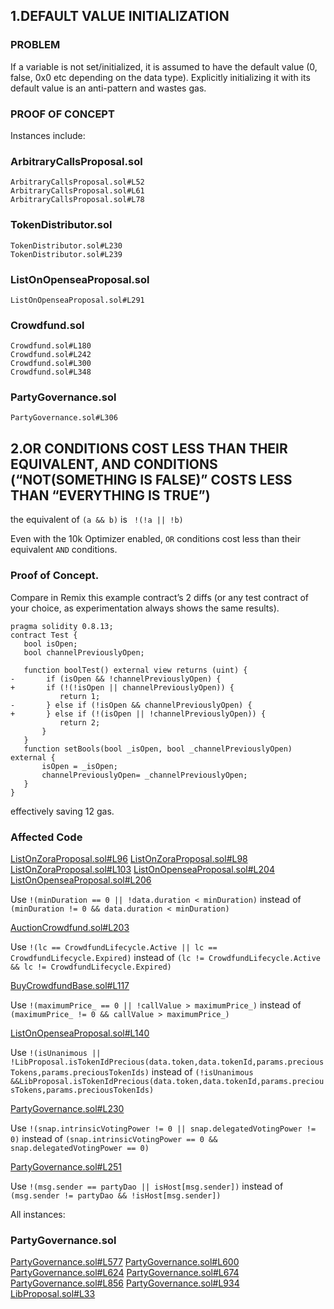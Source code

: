 ## 1.DEFAULT VALUE INITIALIZATION

### PROBLEM
If a variable is not set/initialized, it is assumed to have the default value (0, false, 0x0 etc depending on the data type). Explicitly initializing it with its default value is an anti-pattern and wastes gas.

### PROOF OF CONCEPT
Instances include:

### ArbitraryCallsProposal.sol
```
ArbitraryCallsProposal.sol#L52
ArbitraryCallsProposal.sol#L61
ArbitraryCallsProposal.sol#L78
```
### TokenDistributor.sol
```
TokenDistributor.sol#L230
TokenDistributor.sol#L239
```
### ListOnOpenseaProposal.sol
```
ListOnOpenseaProposal.sol#L291
```
### Crowdfund.sol
```
Crowdfund.sol#L180
Crowdfund.sol#L242
Crowdfund.sol#L300
Crowdfund.sol#L348
```
### PartyGovernance.sol
```
PartyGovernance.sol#L306
```

## 2.OR CONDITIONS COST LESS THAN THEIR EQUIVALENT, AND CONDITIONS (“NOT(SOMETHING IS FALSE)” COSTS LESS THAN “EVERYTHING IS TRUE”)
the equivalent of `(a && b)` is ` !(!a || !b)`

Even with the 10k Optimizer enabled, `OR` conditions cost less than their equivalent `AND` conditions.

### Proof of Concept.
Compare in Remix this example contract’s 2 diffs (or any test contract of your choice, as experimentation always shows the same results).
```
pragma solidity 0.8.13;
contract Test {
   bool isOpen;
   bool channelPreviouslyOpen;

   function boolTest() external view returns (uint) {
-       if (isOpen && !channelPreviouslyOpen) {
+       if (!(!isOpen || channelPreviouslyOpen)) {
           return 1;
-       } else if (!isOpen && channelPreviouslyOpen) {
+       } else if (!(isOpen || !channelPreviouslyOpen)) {
           return 2;
       }
   }
   function setBools(bool _isOpen, bool _channelPreviouslyOpen) external {
       isOpen = _isOpen;
       channelPreviouslyOpen= _channelPreviouslyOpen;
   }
}
```
effectively saving 12 gas.

### Affected Code

[ListOnZoraProposal.sol#L96](https://github.com/PartyDAO/party-contracts-c4/blob/main/contracts/proposals/ListOnZoraProposal.sol#L96)
[ListOnZoraProposal.sol#L98](https://github.com/PartyDAO/party-contracts-c4/blob/main/contracts/proposals/ListOnZoraProposal.sol#L98)
[ListOnZoraProposal.sol#L103](https://github.com/PartyDAO/party-contracts-c4/blob/main/contracts/proposals/ListOnZoraProposal.sol#L103)
[ListOnOpenseaProposal.sol#L204](https://github.com/PartyDAO/party-contracts-c4/blob/main/contracts/proposals/ListOnOpenseaProposal.sol#L204)
[ListOnOpenseaProposal.sol#L206](https://github.com/PartyDAO/party-contracts-c4/blob/main/contracts/proposals/ListOnOpenseaProposal.sol#L206)

Use `!(minDuration == 0 || !data.duration < minDuration)` instead of `(minDuration != 0 && data.duration < minDuration)`

[AuctionCrowdfund.sol#L203](https://github.com/PartyDAO/party-contracts-c4/blob/main/contracts/crowdfund/AuctionCrowdfund.sol#L203)

Use `!(lc == CrowdfundLifecycle.Active || lc == CrowdfundLifecycle.Expired)` instead of `(lc != CrowdfundLifecycle.Active && lc != CrowdfundLifecycle.Expired)`

[BuyCrowdfundBase.sol#L117](https://github.com/PartyDAO/party-contracts-c4/blob/main/contracts/crowdfund/BuyCrowdfundBase.sol#L117)

Use `!(maximumPrice_ == 0 || !callValue > maximumPrice_)` instead of  `(maximumPrice_ != 0 && callValue > maximumPrice_)` 

[ListOnOpenseaProposal.sol#L140](https://github.com/PartyDAO/party-contracts-c4/blob/main/contracts/proposals/ListOnOpenseaProposal.sol#L140)

Use `!(isUnanimous || !LibProposal.isTokenIdPrecious(data.token,data.tokenId,params.preciousTokens,params.preciousTokenIds)` instead of `(!isUnanimous &&LibProposal.isTokenIdPrecious(data.token,data.tokenId,params.preciousTokens,params.preciousTokenIds)`

[PartyGovernance.sol#L230](https://github.com/PartyDAO/party-contracts-c4/blob/main/contracts/party/PartyGovernance.sol#L230)

Use `!(snap.intrinsicVotingPower != 0 || snap.delegatedVotingPower != 0)` instead of `(snap.intrinsicVotingPower == 0 && snap.delegatedVotingPower == 0)`

[PartyGovernance.sol#L251](https://github.com/PartyDAO/party-contracts-c4/blob/main/contracts/party/PartyGovernance.sol#L251)

Use `!(msg.sender == partyDao || isHost[msg.sender])` instead of `(msg.sender != partyDao && !isHost[msg.sender])`

[]()

All instances:
### PartyGovernance.sol
[PartyGovernance.sol#L577](https://github.com/PartyDAO/party-contracts-c4/blob/main/contracts/party/PartyGovernance.sol#L577)
[PartyGovernance.sol#L600](https://github.com/PartyDAO/party-contracts-c4/blob/main/contracts/party/PartyGovernance.sol#L600)
[PartyGovernance.sol#L624](https://github.com/PartyDAO/party-contracts-c4/blob/main/contracts/party/PartyGovernance.sol#L624)
[PartyGovernance.sol#L674](https://github.com/PartyDAO/party-contracts-c4/blob/main/contracts/party/PartyGovernance.sol#L674)
[PartyGovernance.sol#L856](https://github.com/PartyDAO/party-contracts-c4/blob/main/contracts/party/PartyGovernance.sol#L856)
[PartyGovernance.sol#L934](https://github.com/PartyDAO/party-contracts-c4/blob/main/contracts/party/PartyGovernance.sol#L934)
[LibProposal.sol#L33](https://github.com/PartyDAO/party-contracts-c4/blob/main/contracts/proposals/LibProposal.sol#L33)